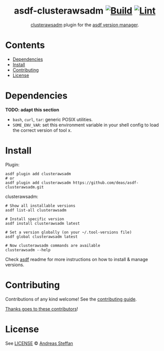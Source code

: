 <div align="center">

# asdf-clusterawsadm [![Build](https://github.com/deas/asdf-clusterawsadm/actions/workflows/build.yml/badge.svg)](https://github.com/deas/asdf-clusterawsadm/actions/workflows/build.yml) [![Lint](https://github.com/deas/asdf-clusterawsadm/actions/workflows/lint.yml/badge.svg)](https://github.com/deas/asdf-clusterawsadm/actions/workflows/lint.yml)


[clusterawsadm](https://github.com/kubernetes-sigs/cluster-api-provider-aws) plugin for the [asdf version manager](https://asdf-vm.com).

</div>

# Contents

- [Dependencies](#dependencies)
- [Install](#install)
- [Contributing](#contributing)
- [License](#license)

# Dependencies

**TODO: adapt this section**

- `bash`, `curl`, `tar`: generic POSIX utilities.
- `SOME_ENV_VAR`: set this environment variable in your shell config to load the correct version of tool x.

# Install

Plugin:

```shell
asdf plugin add clusterawsadm
# or
asdf plugin add clusterawsadm https://github.com/deas/asdf-clusterawsadm.git
```

clusterawsadm:

```shell
# Show all installable versions
asdf list-all clusterawsadm

# Install specific version
asdf install clusterawsadm latest

# Set a version globally (on your ~/.tool-versions file)
asdf global clusterawsadm latest

# Now clusterawsadm commands are available
clusterawsadm --help
```

Check [asdf](https://github.com/asdf-vm/asdf) readme for more instructions on how to
install & manage versions.

# Contributing

Contributions of any kind welcome! See the [contributing guide](contributing.md).

[Thanks goes to these contributors](https://github.com/deas/asdf-clusterawsadm/graphs/contributors)!

# License

See [LICENSE](LICENSE) © [Andreas Steffan](https://github.com/deas/)
